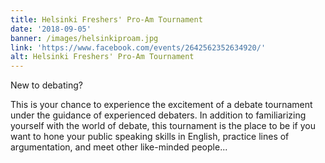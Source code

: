 ```yaml
---
title: Helsinki Freshers' Pro-Am Tournament
date: '2018-09-05'
banner: /images/helsinkiproam.jpg
link: 'https://www.facebook.com/events/2642562352634920/'
alt: Helsinki Freshers' Pro-Am Tournament
---
```

New to debating?



This is your chance to experience the excitement of a debate tournament under the guidance of experienced debaters. In addition to familiarizing yourself with the world of debate, this tournament is the place to be if you want to hone your public speaking skills in English, practice lines of argumentation, and meet other like-minded people...
